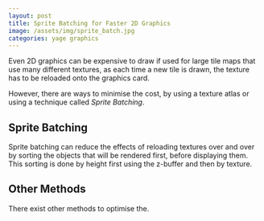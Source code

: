 ```yaml
---
layout: post
title: Sprite Batching for Faster 2D Graphics
image: /assets/img/sprite_batch.jpg
categories: yage graphics
---
```


Even 2D graphics can be expensive to draw if used for large tile maps that use
many different textures, as each time a new tile is drawn, the texture has to be
reloaded onto the graphics card.

However, there are ways to minimise the cost, by using a texture atlas or using
a technique called *Sprite Batching*.

## Sprite Batching

Sprite batching can reduce the effects of reloading textures over and over by
sorting the objects that will be rendered first, before displaying them. This
sorting is done by height first using the z-buffer and then by texture.

## Other Methods

There exist other methods to optimise the.
